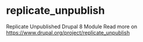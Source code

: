 # replicate_unpublish
Replicate Unpublished Drupal 8  Module
Read more on https://www.drupal.org/project/replicate_unpublish
